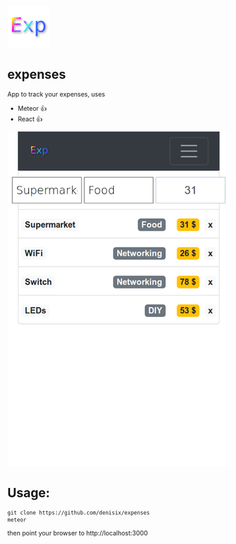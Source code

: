 ![Logo](/icons/96.png)

# expenses
App to track your expenses, uses
* Meteor :thumbsup:
* React :thumbsup:

![Screenshot](/icons/screen1.png)

# Usage:
```
git clone https://github.com/denisix/expenses
meteor
```

then point your browser to http://localhost:3000
